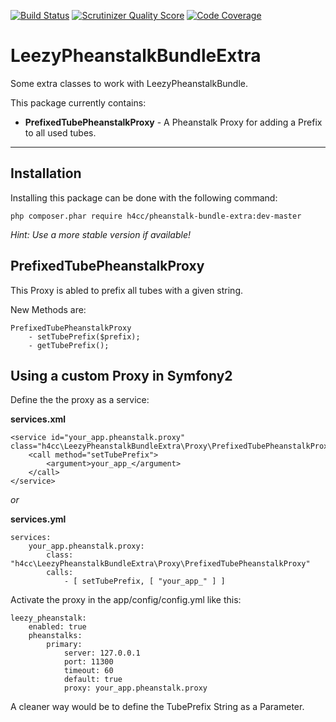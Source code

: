 [![Build Status](https://travis-ci.org/h4cc/LeezyPheanstalkBundleExtra.png?branch=master)](https://travis-ci.org/h4cc/LeezyPheanstalkBundleExtra)
[![Scrutinizer Quality Score](https://scrutinizer-ci.com/g/h4cc/LeezyPheanstalkBundleExtra/badges/quality-score.png?s=fcaac46cf7a9c97db9da9a336f0222594cf4a5eb)](https://scrutinizer-ci.com/g/h4cc/LeezyPheanstalkBundleExtra/)
[![Code Coverage](https://scrutinizer-ci.com/g/h4cc/LeezyPheanstalkBundleExtra/badges/coverage.png?s=63fb90374cb2105f5e26bd076c40582aeb50c0b1)](https://scrutinizer-ci.com/g/h4cc/LeezyPheanstalkBundleExtra/)

LeezyPheanstalkBundleExtra
==========================

Some extra classes to work with LeezyPheanstalkBundle.

This package currently contains:

* __PrefixedTubePheanstalkProxy__ - A Pheanstalk Proxy for adding a Prefix to all used tubes.

------------------------

## Installation

Installing this package can be done with the following command:

```
php composer.phar require h4cc/pheanstalk-bundle-extra:dev-master
```

_Hint: Use a more stable version if available!_


## PrefixedTubePheanstalkProxy

This Proxy is abled to prefix all tubes with a given string.

New Methods are:
```
PrefixedTubePheanstalkProxy
    - setTubePrefix($prefix);
    - getTubePrefix();
```

## Using a custom Proxy in Symfony2

Define the the proxy as a service:

__services.xml__
```
<service id="your_app.pheanstalk.proxy" class="h4cc\LeezyPheanstalkBundleExtra\Proxy\PrefixedTubePheanstalkProxy">
    <call method="setTubePrefix">
        <argument>your_app_</argument>
    </call>
</service>
```

_or_ 

__services.yml__
```
services:
    your_app.pheanstalk.proxy:
        class: "h4cc\LeezyPheanstalkBundleExtra\Proxy\PrefixedTubePheanstalkProxy"
        calls:
            - [ setTubePrefix, [ "your_app_" ] ]
```

Activate the proxy in the app/config/config.yml like this:

```
leezy_pheanstalk:
    enabled: true
    pheanstalks:
        primary:
            server: 127.0.0.1
            port: 11300
            timeout: 60
            default: true
            proxy: your_app.pheanstalk.proxy
```


A cleaner way would be to define the TubePrefix String as a Parameter.



